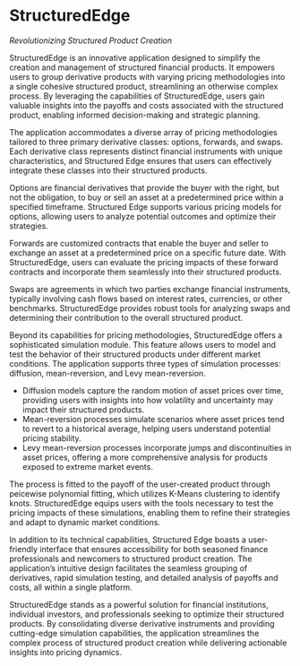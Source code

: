 # StructuredEdge
 
_Revolutionizing Structured Product Creation_

StructuredEdge is an innovative application designed to simplify the creation and management of structured financial products. It empowers users to group derivative products with varying pricing methodologies into a single cohesive structured product, streamlining an otherwise complex process. By leveraging the capabilities of StructuredEdge, users gain valuable insights into the payoffs and costs associated with the structured product, enabling informed decision-making and strategic planning.

The application accommodates a diverse array of pricing methodologies tailored to three primary derivative classes: options, forwards, and swaps. Each derivative class represents distinct financial instruments with unique characteristics, and Structured Edge ensures that users can effectively integrate these classes into their structured products.

Options are financial derivatives that provide the buyer with the right, but not the obligation, to buy or sell an asset at a predetermined price within a specified timeframe. Structured Edge supports various pricing models for options, allowing users to analyze potential outcomes and optimize their strategies.

Forwards are customized contracts that enable the buyer and seller to exchange an asset at a predetermined price on a specific future date. With StructuredEdge, users can evaluate the pricing impacts of these forward contracts and incorporate them seamlessly into their structured products.

Swaps are agreements in which two parties exchange financial instruments, typically involving cash flows based on interest rates, currencies, or other benchmarks. StructuredEdge provides robust tools for analyzing swaps and determining their contribution to the overall structured product.

Beyond its capabilities for pricing methodologies, StructuredEdge offers a sophisticated simulation module. This feature allows users to model and test the behavior of their structured products under different market conditions. The application supports three types of simulation processes: diffusion, mean-reversion, and Levy mean-reversion.

+ Diffusion models capture the random motion of asset prices over time, providing users with insights into how volatility and uncertainty may impact their structured products.
+ Mean-reversion processes simulate scenarios where asset prices tend to revert to a historical average, helping users understand potential pricing stability.
+ Levy mean-reversion processes incorporate jumps and discontinuities in asset prices, offering a more comprehensive analysis for products exposed to extreme market events.

The process is fitted to the payoff of the user-created product through peicewise polynomial fitting, which utilizes K-Means clustering to identify knots. StructuredEdge equips users with the tools necessary to test the pricing impacts of these simulations, enabling them to refine their strategies and adapt to dynamic market conditions.

In addition to its technical capabilities, Structured Edge boasts a user-friendly interface that ensures accessibility for both seasoned finance professionals and newcomers to structured product creation. The application’s intuitive design facilitates the seamless grouping of derivatives, rapid simulation testing, and detailed analysis of payoffs and costs, all within a single platform.

StructuredEdge stands as a powerful solution for financial institutions, individual investors, and professionals seeking to optimize their structured products. By consolidating diverse derivative instruments and providing cutting-edge simulation capabilities, the application streamlines the complex process of structured product creation while delivering actionable insights into pricing dynamics.
